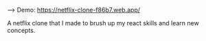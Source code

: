 --> Demo:   https://netflix-clone-f86b7.web.app/

A netflix clone that I made to brush up my react skills and learn new concepts.
